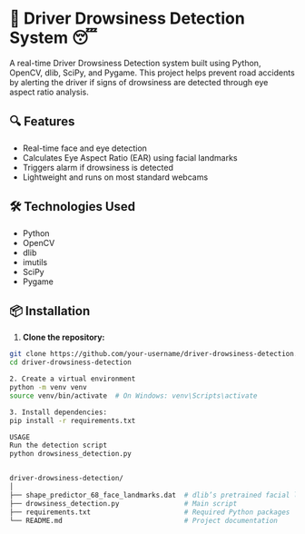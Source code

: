 # 🚗 Driver Drowsiness Detection System 😴

A real-time Driver Drowsiness Detection system built using Python, OpenCV, dlib, SciPy, and Pygame. This project helps prevent road accidents by alerting the driver if signs of drowsiness are detected through eye aspect ratio analysis.

## 🔍 Features

- Real-time face and eye detection
- Calculates Eye Aspect Ratio (EAR) using facial landmarks
- Triggers alarm if drowsiness is detected
- Lightweight and runs on most standard webcams

## 🛠️ Technologies Used

- Python
- OpenCV
- dlib
- imutils
- SciPy
- Pygame

## 📦 Installation

1. **Clone the repository:**

```bash
git clone https://github.com/your-username/driver-drowsiness-detection.git
cd driver-drowsiness-detection

2. Create a virtual environment
python -m venv venv
source venv/bin/activate  # On Windows: venv\Scripts\activate

3. Install dependencies:
pip install -r requirements.txt

USAGE
Run the detection script
python drowsiness_detection.py


driver-drowsiness-detection/
│
├── shape_predictor_68_face_landmarks.dat  # dlib’s pretrained facial landmark model
├── drowsiness_detection.py                # Main script
├── requirements.txt                       # Required Python packages
└── README.md                              # Project documentation

